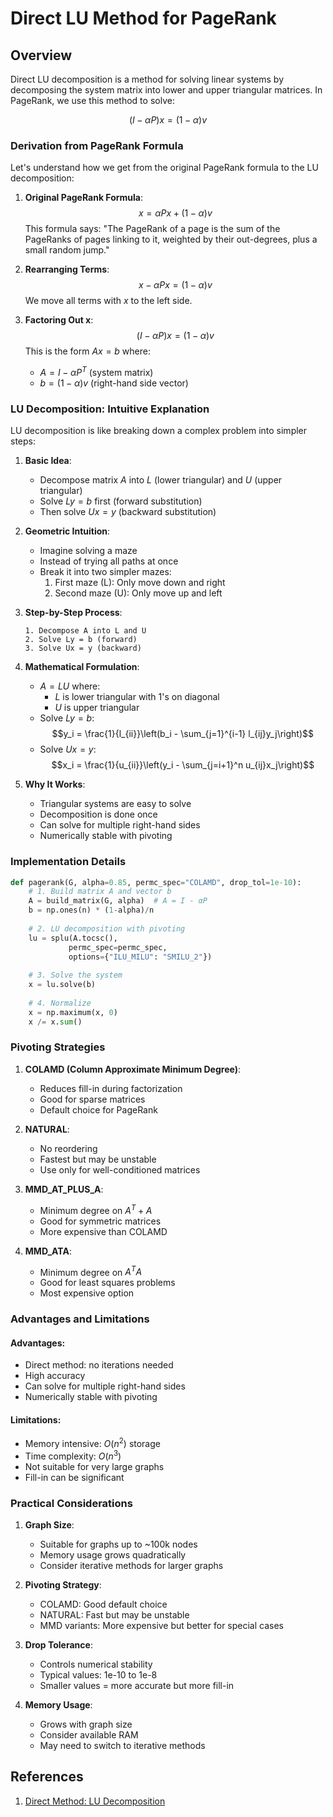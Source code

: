 # Direct LU Method for PageRank

## Overview

Direct LU decomposition is a method for solving linear systems by decomposing the system matrix into lower and upper triangular matrices. In PageRank, we use this method to solve:

$$(I - \alpha P)x = (1-\alpha)v$$

### Derivation from PageRank Formula

Let's understand how we get from the original PageRank formula to the LU decomposition:

1. **Original PageRank Formula**:
   $$x = \alpha P x + (1-\alpha)v$$
   This formula says: "The PageRank of a page is the sum of the PageRanks of pages linking to it, weighted by their out-degrees, plus a small random jump."

2. **Rearranging Terms**:
   $$x - \alpha P x = (1-\alpha)v$$
   We move all terms with $x$ to the left side.

3. **Factoring Out x**:
   $$(I - \alpha P)x = (1-\alpha)v$$
   This is the form $Ax = b$ where:
   - $A = I - \alpha P^T$ (system matrix)
   - $b = (1-\alpha)v$ (right-hand side vector)

### LU Decomposition: Intuitive Explanation

LU decomposition is like breaking down a complex problem into simpler steps:

1. **Basic Idea**:
   - Decompose matrix $A$ into $L$ (lower triangular) and $U$ (upper triangular)
   - Solve $Ly = b$ first (forward substitution)
   - Then solve $Ux = y$ (backward substitution)

2. **Geometric Intuition**:
   - Imagine solving a maze
   - Instead of trying all paths at once
   - Break it into two simpler mazes:
     1. First maze (L): Only move down and right
     2. Second maze (U): Only move up and left

3. **Step-by-Step Process**:
   ```
   1. Decompose A into L and U
   2. Solve Ly = b (forward)
   3. Solve Ux = y (backward)
   ```

4. **Mathematical Formulation**:
   - $A = LU$ where:
     - $L$ is lower triangular with 1's on diagonal
     - $U$ is upper triangular
   - Solve $Ly = b$:
     $$y_i = \frac{1}{l_{ii}}\left(b_i - \sum_{j=1}^{i-1} l_{ij}y_j\right)$$
   - Solve $Ux = y$:
     $$x_i = \frac{1}{u_{ii}}\left(y_i - \sum_{j=i+1}^n u_{ij}x_j\right)$$

5. **Why It Works**:
   - Triangular systems are easy to solve
   - Decomposition is done once
   - Can solve for multiple right-hand sides
   - Numerically stable with pivoting

### Implementation Details

```python
def pagerank(G, alpha=0.85, permc_spec="COLAMD", drop_tol=1e-10):
    # 1. Build matrix A and vector b
    A = build_matrix(G, alpha)  # A = I - αP
    b = np.ones(n) * (1-alpha)/n
    
    # 2. LU decomposition with pivoting
    lu = splu(A.tocsc(), 
             permc_spec=permc_spec,
             options={"ILU_MILU": "SMILU_2"})
    
    # 3. Solve the system
    x = lu.solve(b)
    
    # 4. Normalize
    x = np.maximum(x, 0)
    x /= x.sum()
```

### Pivoting Strategies

1. **COLAMD (Column Approximate Minimum Degree)**:
   - Reduces fill-in during factorization
   - Good for sparse matrices
   - Default choice for PageRank

2. **NATURAL**:
   - No reordering
   - Fastest but may be unstable
   - Use only for well-conditioned matrices

3. **MMD_AT_PLUS_A**:
   - Minimum degree on $A^T + A$
   - Good for symmetric matrices
   - More expensive than COLAMD

4. **MMD_ATA**:
   - Minimum degree on $A^TA$
   - Good for least squares problems
   - Most expensive option

### Advantages and Limitations

#### Advantages:
- Direct method: no iterations needed
- High accuracy
- Can solve for multiple right-hand sides
- Numerically stable with pivoting

#### Limitations:
- Memory intensive: $O(n^2)$ storage
- Time complexity: $O(n^3)$
- Not suitable for very large graphs
- Fill-in can be significant

### Practical Considerations

1. **Graph Size**:
   - Suitable for graphs up to ~100k nodes
   - Memory usage grows quadratically
   - Consider iterative methods for larger graphs

2. **Pivoting Strategy**:
   - COLAMD: Good default choice
   - NATURAL: Fast but may be unstable
   - MMD variants: More expensive but better for special cases

3. **Drop Tolerance**:
   - Controls numerical stability
   - Typical values: 1e-10 to 1e-8
   - Smaller values = more accurate but more fill-in

4. **Memory Usage**:
   - Grows with graph size
   - Consider available RAM
   - May need to switch to iterative methods

## References

1. [Direct Method: LU Decomposition](https://engcourses-uofa.ca/books/numericalanalysis/linear-systems-of-equations/direct-methods/lu-decomposition/)